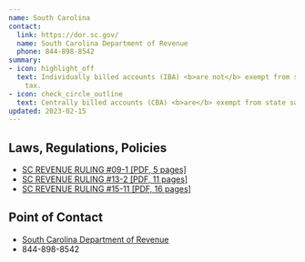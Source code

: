 ```yaml
---
name: South Carolina
contact:
  link: https://dor.sc.gov/
  name: South Carolina Department of Revenue
  phone: 844-898-8542
summary:
- icon: highlight_off
  text: Individually billed accounts (IBA) <b>are not</b> exempt from state sales
    tax.
- icon: check_circle_outline
  text: Centrally billed accounts (CBA) <b>are</b> exempt from state sales tax.
updated: 2023-02-15
---
```


## Laws, Regulations, Policies

* [SC REVENUE RULING #09-1 [PDF, 5 pages]](https://dor.sc.gov/resources-site/lawandpolicy/Advisory%20Opinions/RR09-1.pdf)
* [SC REVENUE RULING #13-2 [PDF, 11 pages]](https://dor.sc.gov/resources-site/lawandpolicy/Advisory%20Opinions/RR13-2.pdf)
* [SC REVENUE RULING #15-11 [PDF, 16 pages]](https://dor.sc.gov/resources-site/lawandpolicy/Advisory%20Opinions/RR15-11.pdf)

## Point of Contact
- [South Carolina Department of Revenue](https://dor.sc.gov/)
- 844-898-8542